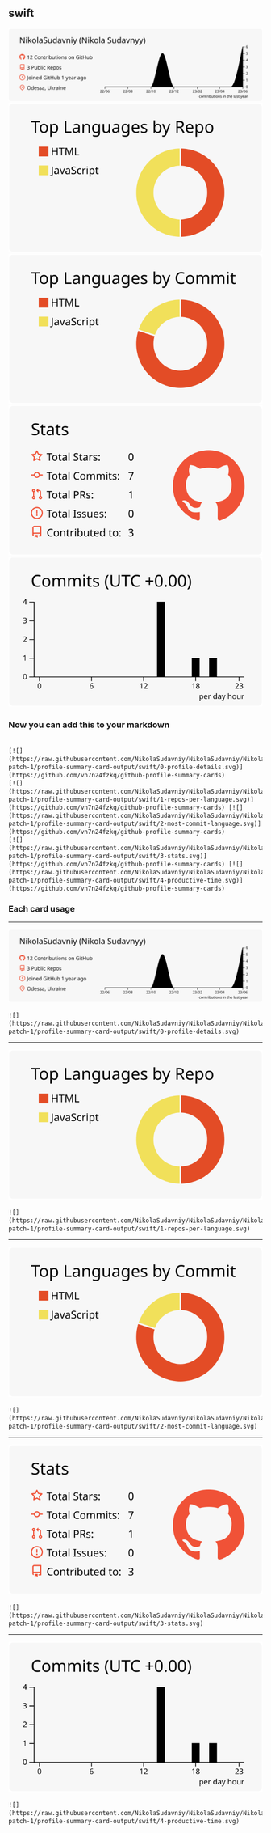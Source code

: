 ## swift

[![](./0-profile-details.svg)](https://github.com/vn7n24fzkq/github-profile-summary-cards)
[![](./1-repos-per-language.svg)](https://github.com/vn7n24fzkq/github-profile-summary-cards) [![](./2-most-commit-language.svg)](https://github.com/vn7n24fzkq/github-profile-summary-cards)
[![](./3-stats.svg)](https://github.com/vn7n24fzkq/github-profile-summary-cards) [![](./4-productive-time.svg)](https://github.com/vn7n24fzkq/github-profile-summary-cards)
### Now you can add this to your markdown
```

[![](https://raw.githubusercontent.com/NikolaSudavniy/NikolaSudavniy/NikolaSudavniy-patch-1/profile-summary-card-output/swift/0-profile-details.svg)](https://github.com/vn7n24fzkq/github-profile-summary-cards)
[![](https://raw.githubusercontent.com/NikolaSudavniy/NikolaSudavniy/NikolaSudavniy-patch-1/profile-summary-card-output/swift/1-repos-per-language.svg)](https://github.com/vn7n24fzkq/github-profile-summary-cards) [![](https://raw.githubusercontent.com/NikolaSudavniy/NikolaSudavniy/NikolaSudavniy-patch-1/profile-summary-card-output/swift/2-most-commit-language.svg)](https://github.com/vn7n24fzkq/github-profile-summary-cards)
[![](https://raw.githubusercontent.com/NikolaSudavniy/NikolaSudavniy/NikolaSudavniy-patch-1/profile-summary-card-output/swift/3-stats.svg)](https://github.com/vn7n24fzkq/github-profile-summary-cards) [![](https://raw.githubusercontent.com/NikolaSudavniy/NikolaSudavniy/NikolaSudavniy-patch-1/profile-summary-card-output/swift/4-productive-time.svg)](https://github.com/vn7n24fzkq/github-profile-summary-cards)

```

### Each card usage
---

![](./0-profile-details.svg)

```
![](https://raw.githubusercontent.com/NikolaSudavniy/NikolaSudavniy/NikolaSudavniy-patch-1/profile-summary-card-output/swift/0-profile-details.svg)
```

    

---

![](./1-repos-per-language.svg)

```
![](https://raw.githubusercontent.com/NikolaSudavniy/NikolaSudavniy/NikolaSudavniy-patch-1/profile-summary-card-output/swift/1-repos-per-language.svg)
```

    

---

![](./2-most-commit-language.svg)

```
![](https://raw.githubusercontent.com/NikolaSudavniy/NikolaSudavniy/NikolaSudavniy-patch-1/profile-summary-card-output/swift/2-most-commit-language.svg)
```

    

---

![](./3-stats.svg)

```
![](https://raw.githubusercontent.com/NikolaSudavniy/NikolaSudavniy/NikolaSudavniy-patch-1/profile-summary-card-output/swift/3-stats.svg)
```

    

---

![](./4-productive-time.svg)

```
![](https://raw.githubusercontent.com/NikolaSudavniy/NikolaSudavniy/NikolaSudavniy-patch-1/profile-summary-card-output/swift/4-productive-time.svg)
```

    
